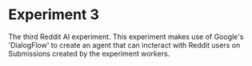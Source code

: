 # Experiment 3
The third Reddit AI experiment. This experiment makes use of Google's 'DialogFlow' to create an agent that can incteract with Reddit users on Submissions created by the experiment workers.

